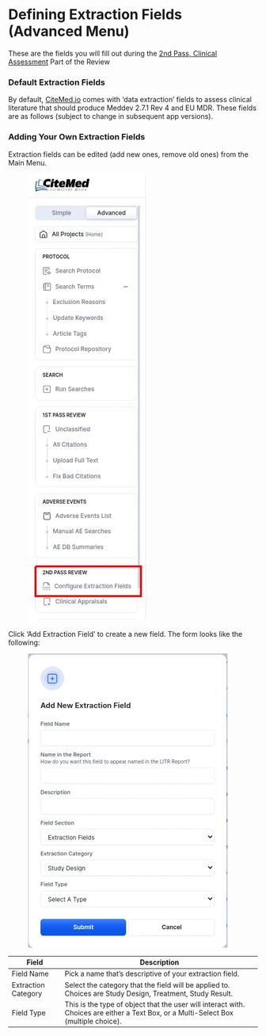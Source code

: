 # Defining Extraction Fields (Advanced Menu)

These are the fields you will fill out during the [2nd Pass, Clinical Assessment](https://www.notion.so/Complete-User-Guide-CiteMed-io-624483282e594f7d8bb71611100fd7cc?pvs=4#85d1ed0a87ce4b7eb31731b9782d0b82) Part of the Review

### Default Extraction Fields

By default, [CiteMed.io](http://citemed.io/) comes with ‘data extraction’ fields to assess clinical literature that should produce Meddev 2.7.1 Rev 4 and EU MDR. These fields are as follows (subject to change in subsequent app versions).

### Adding Your Own Extraction Fields

Extraction fields can be edited (add new ones, remove old ones) from the Main Menu.

<figure><img src="../.gitbook/assets/image (16).png" alt=""><figcaption></figcaption></figure>

Click ‘Add Extraction Field’ to create a new field. The form looks like the following:

<figure><img src="../.gitbook/assets/image (17).png" alt=""><figcaption></figcaption></figure>

| Field               | Description                                                                                                                          |
| ------------------- | ------------------------------------------------------------------------------------------------------------------------------------ |
| Field Name          | Pick a name that’s descriptive of your extraction field.                                                                             |
| Extraction Category | Select the category that the field will be applied to. Choices are Study Design, Treatment, Study Result.                            |
| Field Type          | This is the type of object that the user will interact with. Choices are either a Text Box, or a Multi-Select Box (multiple choice). |

